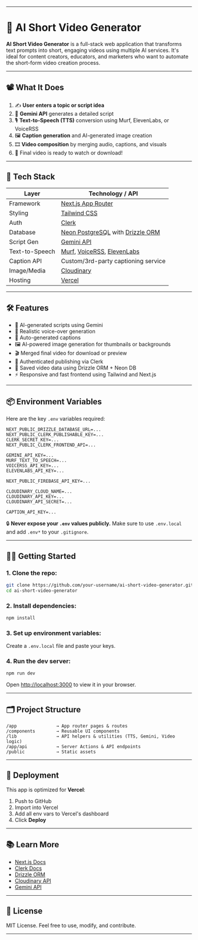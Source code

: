 
---

# 🎥 AI Short Video Generator

**AI Short Video Generator** is a full-stack web application that transforms text prompts into short, engaging videos using multiple AI services. It's ideal for content creators, educators, and marketers who want to automate the short-form video creation process.

---


## 📽️ What It Does

1. ✍️ **User enters a topic or script idea**
2. 🤖 **Gemini API** generates a detailed script
3. 🎙️ **Text-to-Speech (TTS)** conversion using Murf, ElevenLabs, or VoiceRSS
4. 🖼️ **Caption generation** and AI-generated image creation
5. 🎞️ **Video composition** by merging audio, captions, and visuals
6. 🔁 Final video is ready to watch or download!

---

## 🚀 Tech Stack

| Layer          | Technology / API                                                                                         |
| -------------- | -------------------------------------------------------------------------------------------------------- |
| Framework      | [Next.js App Router](https://nextjs.org)                                                                 |
| Styling        | [Tailwind CSS](https://tailwindcss.com)                                                                  |
| Auth           | [Clerk](https://clerk.dev)                                                                               |
| Database       | [Neon PostgreSQL](https://neon.tech) with [Drizzle ORM](https://orm.drizzle.team)                        |
| Script Gen     | [Gemini API](https://ai.google.dev/gemini-api/docs)                                                      |
| Text-to-Speech | [Murf](https://murf.ai), [VoiceRSS](https://www.voicerss.org/), [ElevenLabs](https://www.elevenlabs.io/) |
| Caption API    | Custom/3rd-party captioning service                                                                      |
| Image/Media    | [Cloudinary](https://cloudinary.com)                                                                     |
| Hosting        | [Vercel](https://vercel.com)                                                                             |

---

## 🛠️ Features

* 🧠 AI-generated scripts using Gemini
* 🎤 Realistic voice-over generation
* 📄 Auto-generated captions
* 🖼️ AI-powered image generation for thumbnails or backgrounds
* 🎬 Merged final video for download or preview
* 🔐 Authenticated publishing via Clerk
* 📂 Saved video data using Drizzle ORM + Neon DB
* ⚡ Responsive and fast frontend using Tailwind and Next.js

---

## 📦 Environment Variables

Here are the key `.env` variables required:

```
NEXT_PUBLIC_DRIZZLE_DATABASE_URL=...
NEXT_PUBLIC_CLERK_PUBLISHABLE_KEY=...
CLERK_SECRET_KEY=...
NEXT_PUBLIC_CLERK_FRONTEND_API=...

GEMINI_API_KEY=...
MURF_TEXT_TO_SPEECH=...
VOICERSS_API_KEY=...
ELEVENLABS_API_KEY=...

NEXT_PUBLIC_FIREBASE_API_KEY=...

CLOUDINARY_CLOUD_NAME=...
CLOUDINARY_API_KEY=...
CLOUDINARY_API_SECRET=...

CAPTION_API_KEY=...
```

🔒 **Never expose your `.env` values publicly.** Make sure to use `.env.local` and add `.env*` to your `.gitignore`.

---

## 🧑‍💻 Getting Started

### 1. Clone the repo:

```bash
git clone https://github.com/your-username/ai-short-video-generator.git
cd ai-short-video-generator
```

### 2. Install dependencies:

```bash
npm install
```

### 3. Set up environment variables:

Create a `.env.local` file and paste your keys.

### 4. Run the dev server:

```bash
npm run dev
```

Open [http://localhost:3000](http://localhost:3000) to view it in your browser.

---

## 🗂️ Project Structure

```
/app               → App router pages & routes
/components        → Reusable UI components
/lib               → API helpers & utilities (TTS, Gemini, Video logic)
/app/api           → Server Actions & API endpoints
/public            → Static assets
```

---

## 🚀 Deployment

This app is optimized for **Vercel**:

1. Push to GitHub
2. Import into Vercel
3. Add all env vars to Vercel's dashboard
4. Click **Deploy**

---

## 📚 Learn More

* [Next.js Docs](https://nextjs.org/docs)
* [Clerk Docs](https://clerk.dev/docs)
* [Drizzle ORM](https://orm.drizzle.team/docs)
* [Cloudinary API](https://cloudinary.com/documentation)
* [Gemini API](https://ai.google.dev/gemini-api/docs)

---

## 📄 License

MIT License. Feel free to use, modify, and contribute.

---


